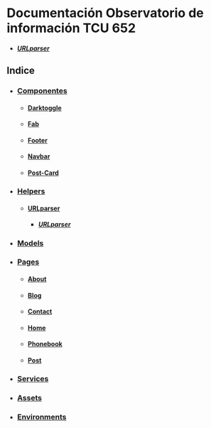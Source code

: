# Documentación Observatorio de información TCU 652 
* ##### [URLparser](Observatorio/src/app/helpers/URLparser.ts)
## Indice
   * ### [Componentes](Observatorio/src/app/components)
      * #### [Darktoggle](Observatorio/src/app/darktoggle)
      * #### [Fab](Observatorio/src/app/fab)
      * #### [Footer](Observatorio/src/app/footer)
      * #### [Navbar](Observatorio/src/app/navbar)
      * #### [Post-Card](Observatorio/src/app/post-card)
   * ### [Helpers](Observatorio/src/app/helpers)
      * #### [URLparser](Observatorio/src/app/helpers/URLparser.ts)
        * ##### [URLparser](Observatorio/src/app/helpers/URLparser.ts)
   * ### [Models](Observatorio/src/app/models)
   * ### [Pages](Observatorio/src/app/pages)
      * #### [About](Observatorio/src/app/about)
      * #### [Blog](Observatorio/src/app/blog)
      * #### [Contact](Observatorio/src/app/contact)
      * #### [Home](Observatorio/src/app/home)
      * #### [Phonebook](Observatorio/src/app/phonebook)
      * #### [Post](Observatorio/src/app/post)
   * ### [Services](Observatorio/src/app/services)
   * ### [Assets](Observatorio/src/assets)
   * ### [Environments](Observatorio/src/environments)

